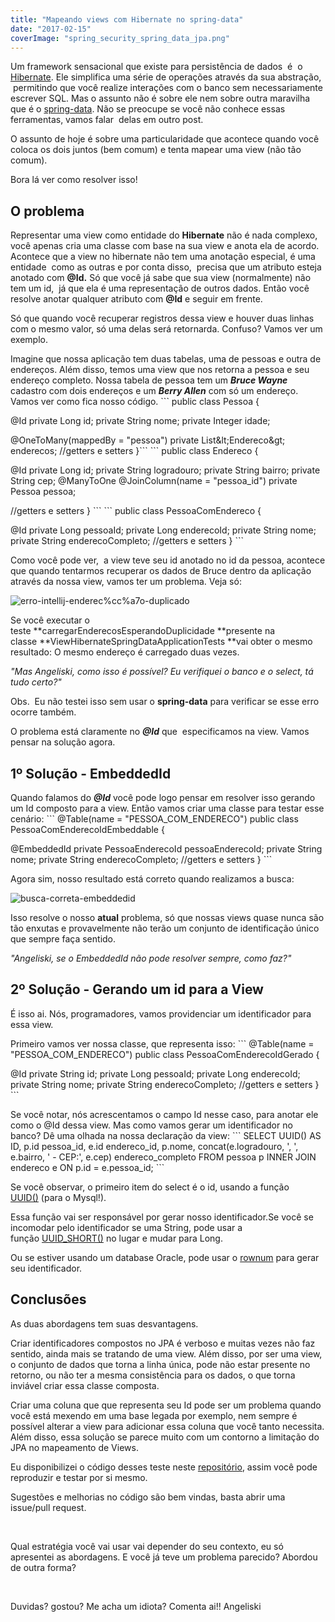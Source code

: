 ```yaml
---
title: "Mapeando views com Hibernate no spring-data"
date: "2017-02-15"
coverImage: "spring_security_spring_data_jpa.png"
---
```


Um framework sensacional que existe para persistência de dados  é  o [Hibernate](http://hibernate.org/). Ele simplifica uma série de operações através da sua abstração,  permitindo que você realize interações com o banco sem necessariamente escrever SQL. Mas o assunto não é sobre ele nem sobre outra maravilha que é o [spring-data](http://projects.spring.io/spring-data/). Não se preocupe se você não conhece essas ferramentas, vamos falar  delas em outro post.

O assunto de hoje é sobre uma particularidade que acontece quando você coloca os dois juntos (bem comum) e tenta mapear uma view (não tão comum).

Bora lá ver como resolver isso!

## O problema

Representar uma view como entidade do **Hibernate** não é nada complexo, você apenas cria uma classe com base na sua view e anota ela de acordo. Acontece que a view no hibernate não tem uma anotação especial, é uma entidade  como as outras e por conta disso,  precisa que um atributo esteja anotado com **@Id.** Só que você já sabe que sua view (normalmente) não tem um id,  já que ela é uma representação de outros dados. Então você resolve anotar qualquer atributo com **@Id** e seguir em frente.

Só que quando você recuperar registros dessa view e houver duas linhas com o mesmo valor, só uma delas será retornarda. Confuso? Vamos ver um exemplo.

Imagine que nossa aplicação tem duas tabelas, uma de pessoas e outra de endereços. Além disso, temos uma view que nos retorna a pessoa e seu endereço completo. Nossa tabela de pessoa tem um _**Bruce Wayne**_ cadastro com dois endereços e um _**Berry Allen**_ com só um endereço. Vamos ver como fica nosso código. \`\`\` public class Pessoa {

@Id private Long id; private String nome; private Integer idade;

@OneToMany(mappedBy = "pessoa") private List&amp;lt;Endereco&amp;gt; enderecos; //getters e setters }\`\`\` \`\`\` public class Endereco {

@Id private Long id; private String logradouro; private String bairro; private String cep; @ManyToOne @JoinColumn(name = "pessoa\_id") private Pessoa pessoa;

//getters e setters } \`\`\` \`\`\` public class PessoaComEndereco {

@Id private Long pessoaId; private Long enderecoId; private String nome; private String enderecoCompleto; //getters e setters } \`\`\`  

Como você pode ver,  a view teve seu id anotado no id da pessoa, acontece que quando tentarmos recuperar os dados de Bruce dentro da aplicação através da nossa view, vamos ter um problema. Veja só:

![erro-intellij-enderec%cc%a7o-duplicado](https://algoritmosdescomplicados.files.wordpress.com/2017/02/erro-intellij-endereccca7o-duplicado.png)

Se você executar o teste **carregarEnderecosEsperandoDuplicidade **presente na classe **ViewHibernateSpringDataApplicationTests **vai obter o mesmo resultado: O mesmo endereço é carregado duas vezes.

_"Mas Angeliski, como isso é possível? Eu verifiquei o banco e o select, tá tudo certo?"_

Obs.  Eu não testei isso sem usar o **spring-data** para verificar se esse erro ocorre também.

O problema está claramente no _**@Id**_ que  especificamos na view. Vamos pensar na solução agora.

## 1º Solução - EmbeddedId

Quando falamos do _**@Id**_ você pode logo pensar em resolver isso gerando um Id composto para a view. Então vamos criar uma classe para testar esse cenário: \`\`\` @Table(name = "PESSOA\_COM\_ENDERECO") public class PessoaComEnderecoIdEmbeddable {

@EmbeddedId private PessoaEnderecoId pessoaEnderecoId; private String nome; private String enderecoCompleto; //getters e setters } \`\`\`  

Agora sim, nosso resultado está correto quando realizamos a busca:

![busca-correta-embeddedid](https://algoritmosdescomplicados.files.wordpress.com/2017/02/busca-correta-embeddedid.png)

Isso resolve o nosso **atual** problema, só que nossas views quase nunca são tão enxutas e provavelmente não terão um conjunto de identificação único que sempre faça sentido.

_"Angeliski, se o EmbeddedId não pode resolver sempre, como faz?"_

## 2º Solução - Gerando um id para a View

É isso ai. Nós, programadores, vamos providenciar um identificador para essa view.

Primeiro vamos ver nossa classe, que representa isso: \`\`\` @Table(name = "PESSOA\_COM\_ENDERECO") public class PessoaComEnderecoIdGerado {

@Id private String id; private Long pessoaId; private Long enderecoId; private String nome; private String enderecoCompleto; //getters e setters } \`\`\`  

Se você notar, nós acrescentamos o campo Id nesse caso, para anotar ele como o @Id dessa view. Mas como vamos gerar um identificador no banco? Dê uma olhada na nossa declaração da view: \`\`\` SELECT UUID() AS ID, p.id pessoa\_id, e.id endereco\_id, p.nome, concat(e.logradouro, ', ', e.bairro, ' - CEP:', e.cep) endereco\_completo FROM pessoa p INNER JOIN endereco e ON p.id = e.pessoa\_id; \`\`\`  

Se você observar, o primeiro item do select é o id, usando a função [UUID()](https://dev.mysql.com/doc/refman/5.7/en/miscellaneous-functions.html#function_uuid) (para o Mysql!).

Essa função vai ser responsável por gerar nosso identificador.Se você se incomodar pelo identificador se uma String, pode usar a função [UUID\_SHORT()](https://dev.mysql.com/doc/refman/5.7/en/miscellaneous-functions.html#function_uuid-short) no lugar e mudar para Long.

Ou se estiver usando um database Oracle, pode usar o [rownum](https://www.techonthenet.com/oracle/functions/rownum.php) para gerar seu identificador.

## Conclusões

As duas abordagens tem suas desvantagens.

Criar identificadores compostos no JPA é verboso e muitas vezes não faz sentido, ainda mais se tratando de uma view. Além disso, por ser uma view, o conjunto de dados que torna a linha única, pode não estar presente no retorno, ou não ter a mesma consistência para os dados, o que torna inviável criar essa classe composta.

Criar uma coluna que que representa seu Id pode ser um problema quando você está mexendo em uma base legada por exemplo, nem sempre é possível alterar a view para adicionar essa coluna que você tanto necessita. Além disso, essa solução se parece muito com um contorno a limitação do JPA no mapeamento de Views.

Eu disponibilizei o código desses teste neste [repositório](https://github.com/angeliski/view-hibernate-spring-data), assim você pode reproduzir e testar por si mesmo.

Sugestões e melhorias no código são bem vindas, basta abrir uma issue/pull request.

 

Qual estratégia você vai usar vai depender do seu contexto, eu só apresentei as abordagens. E você já teve um problema parecido? Abordou de outra forma?

 

Duvidas? gostou? Me acha um idiota? Comenta ai!! Angeliski
